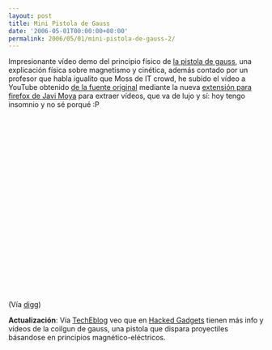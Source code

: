 ```yaml
---
layout: post
title: Mini Pistola de Gauss
date: '2006-05-01T00:00:00+00:00'
permalink: 2006/05/01/mini-pistola-de-gauss-2/
---
```

Impresionante vídeo demo del principio físico de <a href="http://en.wikipedia.org/wiki/Coilgun">la pistola de gauss</a>, una explicación física sobre magnetismo y cinética, además contado por un profesor que habla igualito que Moss de IT crowd, he subido el vídeo a YouTube obtenido <a href="http://www.spikedhumor.com/articles/25888/Mini_Gaussian_Gun.html">de la fuente original</a> mediante la nueva <a href="https://addons.mozilla.org/firefox/2390/">extensión para firefox de Javi Moya</a> para extraer vídeos, que va de lujo y sí: hoy tengo insomnio y no sé porqué :P

<object width="400" height="350"><param name="movie" value="http://www.youtube.com/v/A_iVYHIABPo"></param><embed src="http://www.youtube.com/v/A_iVYHIABPo" type="application/x-shockwave-flash" width="500" height="350"></embed></object>

(Vía <a href="http://digg.com/technology/A_Mini_Gauss_Gun">digg</a>)

<span style="font-weight:bold;">Actualización</span>: Vía <a href="http://www.techeblog.com/index.php/tech-gadget/fun-with-gauss">TechEblog</a> veo que en <a href="http://hackedgadgets.com/2006/04/30/fun-with-gauss/#more-149%22">Hacked Gadgets</a> tienen más info y vídeos de la coilgun de gauss, una pistola que dispara proyectiles básandose en principios magnético-eléctricos.
